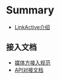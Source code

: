 # Summary

* [LinkActive介绍](README.md)

## 接入文档

* [媒体方接入规范](standard.md)
* [API对接文档](apidui-jie-wen-dang.md)

